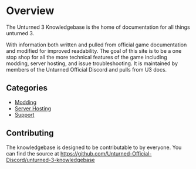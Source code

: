 # Overview

The Unturned 3 Knowledgebase is the home of documentation for all things unturned 3.

With information both written and pulled from official game documentation and modified for improved readability. The goal of this site is to be a one stop shop for all the more technical features of the game including modding, server hosting, and issue troubleshooting. It is maintained by members of the Unturned Official Discord and pulls from U3 docs.

## Categories

- [Modding](Modding/modding.md)
- [Server Hosting](Server%20Hosting/ServerHosting.md)
- [Support](support/Common%20Issues.md)

## Contributing

The knowledgebase is designed to be contributable to by everyone. You can find the source at <https://github.com/Unturned-Official-Discord/unturned-3-knowledgebase>
